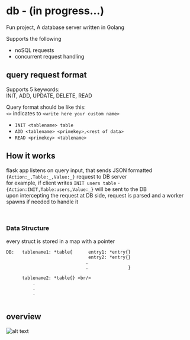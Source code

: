 # db - (in progress...)
Fun project, A database server written in Golang 

Supports the following 
  
  * noSQL requests
  * concurrent request handling
 
 ## query request format
 Supports 5 keywords: <br/>
 INIT, ADD, UPDATE, DELETE, READ
 
 Query format should be like this: <br/>
 ```<>``` indicates to ```<write here your custom name>```
 
  * ```INIT <tablename> table```
  * ```ADD <tablename> <primekey>,<rest of data>```  
  * ```READ <primekey> <tablename>```
    
## How it works 
flask app listens on query input, that sends JSON formatted ```{Action:_,Table:_,Value:_}``` request to DB server <br/>
for example, if client writes ```INIT users table``` - ```{Action:INIT,Table:users,Value:_}``` will be sent to the DB <br/>
upon intercepting the request at DB side, request is parsed and a worker spawns if needed to handle it <br/>

<br/>

### Data Structure ###

every struct is stored in a map with a pointer<br/>
```
DB:   tablename1: *table{      entry1: *entry{} 
                               entry2: *entry{} 
                              .
                              .               } 
                        
      tablename2: *table{} <br/>
          .
          .
          .
          
```
## overview
![alt text](https://github.com/lrayan7/db/blob/main/imgs/newdiag.png) 


